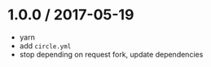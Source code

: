 
1.0.0 / 2017-05-19
==================

  * yarn
  * add `circle.yml`
  * stop depending on request fork, update dependencies
